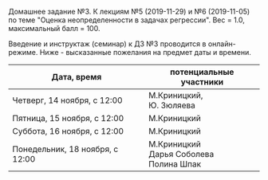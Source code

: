 Домашнее задание №3. К лекциям №5 (2019-11-29) и №6 (2019-11-05) по теме "Оценка неопределенности в задачах регрессии". Вес = 1.0, максимальный балл = 100.



Введение и инструктаж (семинар) к ДЗ №3 проводится в онлайн-режиме. Ниже - высказанные пожелания на предмет даты и времени.



| Дата, время                     | потенциальные участники                          |
| ------------------------------- | ------------------------------------------------ |
| Четверг, 14 ноября, с 12:00     | М.Криницкий, <br />Ю. Зюляева                    |
| Пятница, 15 ноября, с 12:00     | М.Криницкий                                      |
| Суббота, 16 ноября, с 12:00     | М.Криницкий                                      |
| Понедельник, 18 ноября, с 12:00 | М.Криницкий<br />Дарья Соболева<br />Полина Шпак |

